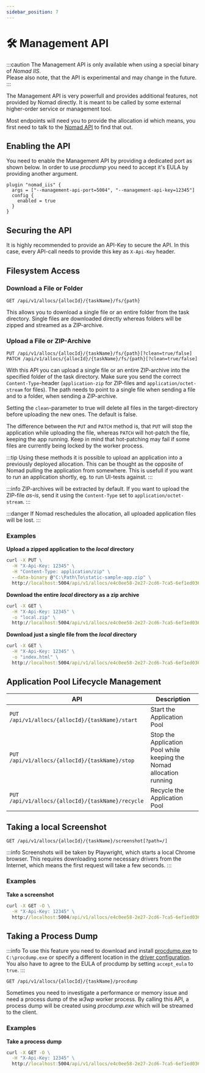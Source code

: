 ```yaml
---
sidebar_position: 7
---
```


# 🛠 Management API

:::caution
The Management API is only available when using a special binary of *Nomad IIS*.  
Please also note, that the API is experimental and may change in the future.
:::

The Management API is very powerfull and provides additional features, not provided by Nomad directly.
It is meant to be called by some external higher-order service or management tool.

Most endpoints will need you to provide the allocation id which means, you first need to talk to the [Nomad API](https://developer.hashicorp.com/nomad/api-docs/jobs#list-job-allocations) to find that out.

## Enabling the API

You need to enable the Management API by providing a dedicated port as shown below.
In order to use *procdump* you need to accept it's EULA by providing another argument.

```hcl
plugin "nomad_iis" {
  args = ["--management-api-port=5004", "--management-api-key=12345"]
  config {
    enabled = true
  }
}
```

## Securing the API

It is highly recommended to provide an API-Key to secure the API.
In this case, every API-call needs to provide this key as `X-Api-Key` header.

## Filesystem Access

### Download a File or Folder

```
GET /api/v1/allocs/{allocId}/{taskName}/fs/{path}
```

This allows you to download a single file or an entire folder from the task directory.
Single files are downloaded directly whereas folders will be zipped and streamed as a ZIP-archive.

### Upload a File or ZIP-Archive

```
PUT /api/v1/allocs/{allocId}/{taskName}/fs/{path}[?clean=true/false]
PATCH /api/v1/allocs/{allocId}/{taskName}/fs/{path}[?clean=true/false]
```

With this API you can upload a single file or an entire ZIP-archive into the specified folder of the task directory.
Make sure you send the correct `Content-Type`-header (`application-zip` for ZIP-files and `application/octet-stream` for files).
The path needs to point to a single file when sending a file and to a folder, when sending a ZIP-archive.

Setting the `clean`-parameter to true will delete all files in the target-directory before uploading the new ones. The default is false.

The difference between the `PUT` and `PATCH` method is, that `PUT` will stop the application while uploading the file, whereas `PATCH` will hot-patch the file, keeping the app running. Keep in mind that hot-patching may fail if some files are currently being locked by the worker process.

:::tip
Using these methods it is possible to upload an application into a previously deployed allocation. This can be thought as the opposite of Nomad pulling the application from somewhere. This is usefull if you want to run an application shortly, eg. to run UI-tests against.
:::

:::info
ZIP-archives will be extracted by default. If you want to upload the ZIP-file *as-is*, send it using the `Content-Type` set to `application/octet-stream`.
:::

:::danger
If Nomad reschedules the allocation, all uploaded application files will be lost.
:::

### Examples

**Upload a zipped application to the *local* directory**

```cmd
curl -X PUT \
  -H "X-Api-Key: 12345" \
  -H "Content-Type: application/zip" \
  --data-binary @"C:\Path\To\static-sample-app.zip" \
  http://localhost:5004/api/v1/allocs/e4c0ee58-2e27-2cd6-7ca5-6ef1ed036aad/app/fs/local?clean=true
```

**Download the entire *local* directory as a zip archive**

```cmd
curl -X GET \
  -H "X-Api-Key: 12345" \
  -o "local.zip" \
  http://localhost:5004/api/v1/allocs/e4c0ee58-2e27-2cd6-7ca5-6ef1ed036aad/app/fs/local
```

**Download just a single file from the *local* directory**

```cmd
curl -X GET \
  -H "X-Api-Key: 12345" \
  -o "index.html" \
  http://localhost:5004/api/v1/allocs/e4c0ee58-2e27-2cd6-7ca5-6ef1ed036aad/app/fs/local%2findex.html
```

## Application Pool Lifecycle Management

| API | Description |
|---|---|
| `PUT /api/v1/allocs/{allocId}/{taskName}/start` | Start the Application Pool |
| `PUT /api/v1/allocs/{allocId}/{taskName}/stop` | Stop the Application Pool while keeping the Nomad allocation running |
| `PUT /api/v1/allocs/{allocId}/{taskName}/recycle` | Recycle the Application Pool |

## Taking a local Screenshot

```
GET /api/v1/allocs/{allocId}/{taskName}/screenshot[?path=/]
```

:::info
Screenshots will be taken by Playwright, which starts a local Chrome browser. This requires downloading some necessary drivers from the Internet, which means the first request will take a few seconds.
:::

### Examples

**Take a screenshot**

```cmd
curl -X GET -O \
  -H "X-Api-Key: 12345" \
  http://localhost:5004/api/v1/allocs/e4c0ee58-2e27-2cd6-7ca5-6ef1ed036aad/app/screenshot
```

## Taking a Process Dump

:::info
To use this feature you need to download and install [procdump.exe](https://learn.microsoft.com/en-us/sysinternals/downloads/procdump) to `C:\procdump.exe` or specify a different location in the [driver configuration](../getting-started/driver-configuration.md).  
You also have to agree to the EULA of procdump by setting `accept_eula` to `true`.
:::

```
GET /api/v1/allocs/{allocId}/{taskName}/procdump
```

Sometimes you need to investigate a performance or memory issue and need a process dump of the *w3wp* worker process.
By calling this API, a process dump will be created using *procdump.exe* which will be streamed to the client.

### Examples

**Take a process dump**

```cmd
curl -X GET -O \
  -H "X-Api-Key: 12345" \
  http://localhost:5004/api/v1/allocs/e4c0ee58-2e27-2cd6-7ca5-6ef1ed036aad/app/procdump
```